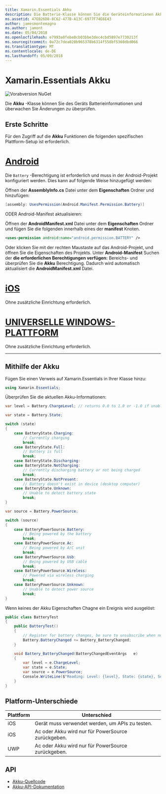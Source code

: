 ```yaml
---
title: Xamarin.Essentials Akku
description: Die Batterie-Klasse können Sie die Geräteinformationen Akku und überwachen Sie Änderungen zu überprüfen.
ms.assetid: 47EB26D8-8C62-477B-A13C-6977F74E6E43
author: jamesmontemagno
ms.author: jamont
ms.date: 05/04/2018
ms.openlocfilehash: e7993a8febe0cb03bbe3dec4cbd5897e7730213f
ms.sourcegitcommit: 0a72c7dea020b965378b6314f558bf5360dbd066
ms.translationtype: MT
ms.contentlocale: de-DE
ms.lasthandoff: 05/09/2018
---
```

# <a name="xamarinessentials-battery"></a>Xamarin.Essentials Akku

![Vorabversion NuGet](~/media/shared/pre-release.png)

Die **Akku** -Klasse können Sie des Geräts Batterieinformationen und überwachen Sie Änderungen zu überprüfen.

## <a name="getting-started"></a>Erste Schritte

Für den Zugriff auf die **Akku** Funktionen die folgenden spezifischen Plattform-Setup ist erforderlich.

# <a name="androidtabandroid"></a>[Android](#tab/android)

Die `Battery` -Berechtigung ist erforderlich und muss in der Android-Projekt konfiguriert werden. Dies kann auf folgende Weise hinzugefügt werden:

Öffnen der **AssemblyInfo.cs** Datei unter dem **Eigenschaften** Ordner und hinzufügen:

```csharp
[assembly: UsesPermission(Android.Manifest.Permission.Battery)]
```

ODER Android-Manifest aktualisieren:

Öffnen der **AndroidManifest.xml** Datei unter dem **Eigenschaften** Ordner und fügen Sie die folgenden innerhalb eines der **manifest** Knoten.

```xml
<uses-permission android:name="android.permission.BATTERY" />
```

Oder klicken Sie mit der rechten Maustaste auf das Android-Projekt, und öffnen Sie die Eigenschaften des Projekts. Unter **Android-Manifest** Suchen der **die erforderlichen Berechtigungen verfügen:** Bereichs- und überprüfen Sie die **Akku** Berechtigung. Dadurch wird automatisch aktualisiert die **AndroidManifest.xml** Datei.

# <a name="iostabios"></a>[iOS](#tab/ios)

Ohne zusätzliche Einrichtung erforderlich.

# <a name="uwptabuwp"></a>[UNIVERSELLE WINDOWS-PLATTFORM](#tab/uwp)

Ohne zusätzliche Einrichtung erforderlich.

-----

## <a name="using-battery"></a>Mithilfe der Akku

Fügen Sie einen Verweis auf Xamarin.Essentials in Ihrer Klasse hinzu:

```csharp
using Xamarin.Essentials;
```

Überprüfen Sie die aktuellen Akku-Informationen:

```csharp
var level = Battery.ChargeLevel; // returns 0.0 to 1.0 or -1.0 if unable to determine.

var state = Battery.State;

switch (state)
{
    case BatteryState.Charging:
        // Currently charging
        break;
    case BatteryState.Full:
        // Battery is full
        break;
    case BatteryState.Discharging:
    case BatteryState.NotCharging:
        // Currently discharging battery or not being charged
        break;
    case BatteryState.NotPresent:
        // Battery doesn't exist in device (desktop computer)
    case BatteryState.Unknown:
        // Unable to detect battery state
        break;
}

var source = Battery.PowerSource;

switch (source)
{
    case BatteryPowerSource.Battery:
        // Being powered by the battery
        break;
    case BatteryPowerSource.Ac:
        // Being powered by A/C unit
        break;
    case BatteryPowerSource.Usb:
        // Being powered by USB cable
        break;
    case BatteryPowerSource.Wireless:
        // Powered via wireless charging
        break;
    case BatteryPowerSource.Unknown:
        // Unable to detect power source
        break;
}
```

Wenn keines der Akku Eigenschaften Chagne ein Ereignis wird ausgelöst:

```csharp
public class BatteryTest
{
    public BatteryTest()
    {
        // Register for battery changes, be sure to unsubscribe when needed
        Battery.BatteryChanged += Battery_BatteryChanged;
    }

    void Battery_BatteryChanged(BatteryChangedEventArgs   e)
    {
        var level = e.ChargeLevel;
        var state = e.State;
        var source = e.PowerSource;
        Console.WriteLine($"Reading: Level: {level}, State: {state}, Source: {source}");
    }
}
```

## <a name="platform-differences"></a>Platform-Unterschiede

| Plattform | Unterschied |
| --- | --- |
| iOS | Gerät muss verwendet werden, um APIs zu testen. |
| iOS | Ac oder Akku wird nur für PowerSource zurückgeben. |
| UWP | Ac oder Akku wird nur für PowerSource zurückgeben. |

## <a name="api"></a>API

- [Akku-Quellcode](https://github.com/xamarin/Essentials/tree/master/Essentials/Battery)
- [Akku-API-Dokumentation](xref:Xamarin.Essentials.Battery)
